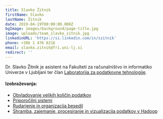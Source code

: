 ```yaml
---
title: Slavko Žitnik
firstName: Slavko
lastName: Žitnik
date: 2019-04-19T00:00:00.000Z
bgImage: images/background/page-title.jpg
image: uploads/team_slavko_zitnik.jpg
linkedinURL: 'https://si.linkedin.com/in/szitnik'
phone: +386 1 476 8216
email: slavko.zitnik@fri.uni-lj.si
redirect: ''
---
```

Dr. Slavko Žitnik je asistent na Fakulteti za računalništvo in informatiko Univerze v Ljubljani ter član [Laboratorija za podatkovne tehnologije](https://www.fri.uni-lj.si/sl/laboratorij/lpt).

#### Izobraževanja:

* [Obvladovanje velikih količin podatkov
  ](https://akademijafri.si/izobrazevanja/za-podjetja/obvladovanje_velikih_kolicin_podatkov_big_data/)
* [Priporočilni sistemi
  ](https://akademijafri.si/izobrazevanja/za-podjetja/priporocilni_sistemi/)
* [Rudarjenje in organizacija besedil
  ](https://akademijafri.si/izobrazevanja/za-podjetja/rudarjenje_in_organizacija_besedil/)
* [Shramba, zajemanje, procesiranje in vizualizacija podatkov v Hadoop
  ](https://akademijafri.si/izobrazevanja/za-podjetja/shramba_zajemanje_procesiranje_in_vizualizacija_podatkov_v_hadoop/)
